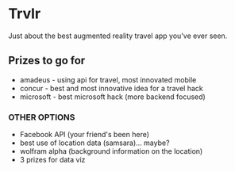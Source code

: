# Trvlr
Just about the best augmented reality travel app you've ever seen.

## Prizes to go for
- amadeus - using api for travel, most innovated mobile
- concur - best and most innovative idea for a travel hack
- microsoft - best microsoft hack (more backend focused)

### OTHER OPTIONS
- Facebook API (your friend's been here)
- best use of location data (samsara)... maybe?
- wolfram alpha (background information on the location)
- 3 prizes for data viz

